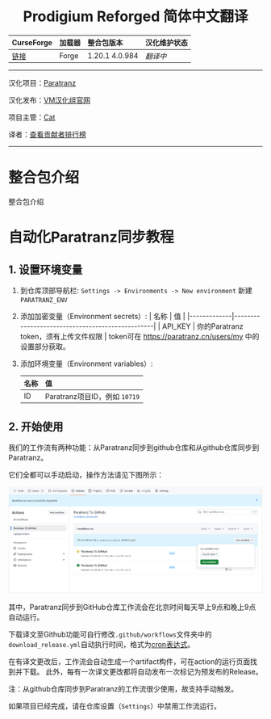 <div align="center"> 
   <h1>Prodigium Reforged 简体中文翻译</h1>
</div>

CurseForge|加载器|整合包版本|汉化维护状态
:-|:-|:-|:-
[链接](https://www.curseforge.com/minecraft/modpacks/prodigium-reforged/)|Forge|1.20.1 4.0.984|*翻译中*|

---

汉化项目：[Paratranz](https://paratranz.cn/projects/13356)

汉化发布：[VM汉化组官网](https://vmct-cn.top/modpacks/项目)

项目主管：[Cat](https://github.com/nageih)

译者：[查看贡献者排行榜](https://paratranz.cn/projects/13356/leaderboard)


---

# 整合包介绍

整合包介绍

# 自动化Paratranz同步教程

## 1. 设置环境变量

1. 到仓库顶部导航栏: `Settings -> Environments -> New environment` 新建 `PARATRANZ_ENV`
2. 添加加密变量（Environment secrets）: 
   | 名称        | 值                                              |
   |-------------|-------------------------------------------------|
   | API_KEY     | 你的Paratranz token，须有上传文件权限         |
   token可在 <https://paratranz.cn/users/my> 中的设置部分获取。
3. 添加环境变量（Environment variables）: 

   | 名称   | 值                                   |
   |--------|--------------------------------------|
   | ID     | Paratranz项目ID，例如 `10719`         |


## 2. 开始使用

我们的工作流有两种功能：从Paratranz同步到github仓库和从github仓库同步到Paratranz。

它们全都可以手动启动，操作方法请见下图所示：

![](.github/action.png)

其中，Paratranz同步到GitHub仓库工作流会在北京时间每天早上9点和晚上9点自动运行。

下载译文至Github功能可自行修改`.github/workflows`文件夹中的`download_release.yml`自动执行时间，格式为[cron表达式](https://blog.csdn.net/Stromboli/article/details/141962560)。

在有译文更改后，工作流会自动生成一个artifact构件，可在action的运行页面找到并下载。
此外，每有一次译文更改都将自动发布一次标记为预发布的Release。

注：从github仓库同步到Paratranz的工作流很少使用，故支持手动触发。

如果项目已经完成，请在仓库设置（`Settings`）中禁用工作流运行。
